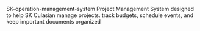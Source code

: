 SK-operation-management-system
Project Management System designed to help SK Culasian manage projects. track budgets, schedule events, and keep important documents organized

